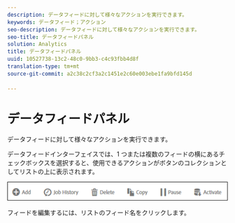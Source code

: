 ```yaml
---
description: データフィードに対して様々なアクションを実行できます。
keywords: データフィード；アクション
seo-description: データフィードに対して様々なアクションを実行できます。
seo-title: データフィードパネル
solution: Analytics
title: データフィードパネル
uuid: 10527738-13c2-48c0-9bb3-c4c93fbb4d8f
translation-type: tm+mt
source-git-commit: a2c38c2cf3a2c1451e2c60e003ebe1fa9bfd145d

---
```



# データフィードパネル

データフィードに対して様々なアクションを実行できます。

データフィードインターフェイスでは、1 つまたは複数のフィードの横にあるチェックボックスを選択すると、使用できるアクションがボタンのコレクションとしてリストの上に表示されます。

![](assets/actions.png)

フィードを編集するには、リストのフィード名をクリックします。
